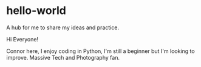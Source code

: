 # hello-world
A hub for me to share my ideas and practice. 

Hi Everyone!

Connor here, I enjoy coding in Python, I'm still a beginner but I'm looking to improve. Massive Tech and Photography fan.
